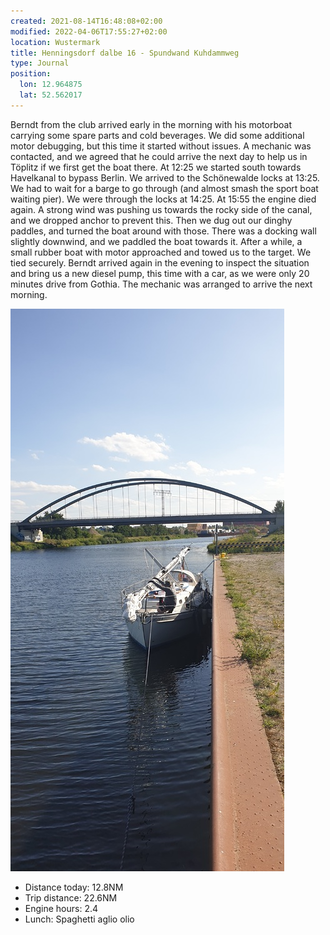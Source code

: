 ```yaml
---
created: 2021-08-14T16:48:08+02:00
modified: 2022-04-06T17:55:27+02:00
location: Wustermark
title: Henningsdorf dalbe 16 - Spundwand Kuhdammweg
type: Journal
position:
  lon: 12.964875
  lat: 52.562017
---
```


Berndt from the club arrived early in the morning with his motorboat carrying some spare parts and cold beverages. We did some additional motor debugging, but this time it started without issues.
A mechanic was contacted, and we agreed that he could arrive the next day to help us in Töplitz if we first get the boat there.
At 12:25 we started south towards Havelkanal to bypass Berlin.
We arrived to the Schönewalde locks at 13:25. We had to wait for a barge to go through (and almost smash the sport boat waiting pier). We were through the locks at 14:25.
At 15:55 the engine died again. A strong wind was pushing us towards the rocky side of the canal, and we dropped anchor to prevent this. Then we dug out our dinghy paddles, and turned the boat around with those. There was a docking wall slightly downwind, and we paddled the boat towards it. After a while, a small rubber boat with motor approached and towed us to the target. We tied securely.
Berndt arrived again in the evening to inspect the situation and bring us a new diesel pump, this time with a car, as we were only 20 minutes drive from Gothia. The mechanic was arranged to arrive the next morning.

![On the Spundwand](../2021/04a6e371c3e6e6ed47351890aecd8bef.jpg)

* Distance today: 12.8NM
* Trip distance: 22.6NM
* Engine hours: 2.4
* Lunch: Spaghetti aglio olio
